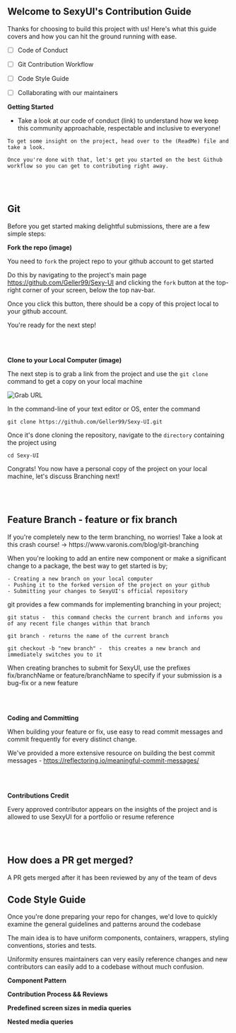 
## Welcome to SexyUI's Contribution Guide

Thanks for choosing to build this project with us! Here's what this guide covers and how you can hit the ground running with ease.


- [ ] Code of Conduct 
- [ ] Git Contribution Workflow
- [ ] Code Style Guide
- [ ] Collaborating with our maintainers


**Getting Started**

- Take a look at our code of conduct (link) to understand how we keep this community approachable, respectable and inclusive to everyone!


``To get some insight on the project, head over to the (ReadMe) file and take a look.``

``Once you're done with that, let's get you started on the best Github workflow so you can get to contributing right away.``


<br/><br/>

## Git

Before you get started making delightful submissions, there are a few simple steps:

**Fork the repo (image)**

You need to ``fork`` the project repo to your github account to get started

Do this by navigating to the project's main page https://github.com/Geller99/Sexy-UI and clicking the ``fork`` button at the top-right corner of your screen, below the top nav-bar.

Once you click this button, there should be a copy of this project local to your github account.

You're ready for the next step! 

<br/><br/>

**Clone to your Local Computer (image)**

The next step is to grab a link from the project and use the ``git clone`` command to get a copy on your local machine

![Grab URL](https://github.com/YouGoDevs/Sexy-UI/blob/QA/assets/Screenshot%20(144).png)

In the command-line of your text editor or OS, enter the command
``` 
git clone https://github.com/Geller99/Sexy-UI.git

```

Once it's done cloning the repository, navigate to the ``directory`` containing the project using

```
cd Sexy-UI

```

Congrats! You now have a personal copy of the project on your local machine, let's discuss Branching next!

<br/><br/>

<h2>Feature Branch - feature or fix branch</h2>
If you're completely new to the term branching, no worries! Take a look at this crash course! -> https://www.varonis.com/blog/git-branching


When you're looking to add an entire new component or make a significant change to a package, the best way to get started is by;

```
- Creating a new branch on your local computer
- Pushing it to the forked version of the project on your github
- Submitting your changes to SexyUI's official repository

```

git provides a few commands for implementing branching in your project;

```
git status -  this command checks the current branch and informs you of any recent file changes within that branch
```

```
git branch - returns the name of the current branch
```

```
git checkout -b "new branch" -  this creates a new branch and immediately switches you to it

```

When creating branches to submit for SexyUI, use the prefixes fix/branchName or feature/branchName to specify if your submission is a bug-fix or a new feature

<br/><br/>

**Coding and Committing**

When building your feature or fix, use easy to read commit messages and commit frequently for every distinct change.

We've provided a more extensive resource on building the best commit messages -  https://reflectoring.io/meaningful-commit-messages/


<br/><br/>

**Contributions Credit**

Every approved contributor appears on the insights of the project and is allowed to use SexyUI for a portfolio or resume reference

<br/><br/>
## How does a PR get merged? 

A PR gets merged after it has been reviewed by any of the team of devs 







## Code Style Guide

Once you're done preparing your repo for changes, we'd love to quickly examine the general guidelines and patterns around the codebase

The main idea is to have uniform components, containers, wrappers, styling conventions, stories and tests. 

Uniformity ensures maintainers can very easily reference changes and new contributors can easily add to a codebase without much confusion.



**Component Pattern**





**Contribution Process && Reviews**





**Predefined screen sizes in media queries**





**Nested media queries**
